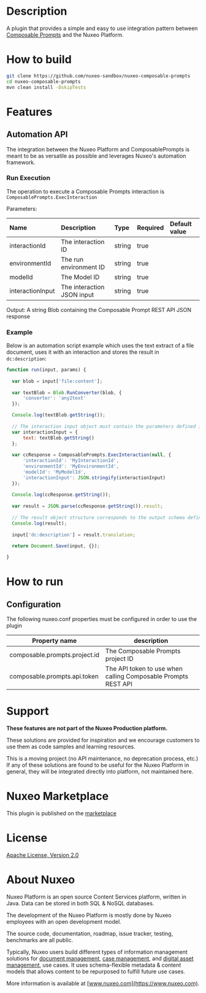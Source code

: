 # Description
A plugin that provides a simple and easy to use integration pattern
between [Composable Prompts](https://composableprompts.com/) and the Nuxeo Platform.

# How to build
```bash
git clone https://github.com/nuxeo-sandbox/nuxeo-composable-prompts
cd nuxeo-composable-prompts
mvn clean install -DskipTests
```

# Features
## Automation API
The integration between the Nuxeo Platform and ComposablePrompts is meant to be as versatile as possible and leverages Nuxeo's automation framework.

### Run Execution
The operation to execute a Composable Prompts interaction is `ComposablePrompts.ExecInteraction`

Parameters:

| Name             | Description                | Type   | Required | Default value |
|:-----------------|:---------------------------|:-------|:---------|:--------------|
| interactionId    | The interaction ID         | string | true     |               |
| environmentId    | The run environment ID     | string | true     |               |
| modelId          | The Model ID               | string | true     |               |
| interactionInput | The interaction JSON input | string | true     |               |

Output: A string Blob containing the Composable Prompt REST API JSON response

### Example
Below is an automation script example which uses the text extract of a file document, uses it with an interaction and stores the result in `dc:description`:

```javascript
function run(input, params) {
  
  var blob = input['file:content'];
  
  var textBlob = Blob.RunConverter(blob, {
      'converter': 'any2text'
  });

  Console.log(textBlob.getString());
  
  // The interaction input object must contain the parameters defined in the prompt template
  var interactionInput = {
      text: textBlob.getString()
  };
  
  var ccResponse = ComposablePrompts.ExecInteraction(null, {
      'interactionId': 'MyInteractionId', 
      'environmentId': 'MyEnvironmentId', 
      'modelId': 'MyModelId', 
      'interactionInput': JSON.stringify(interactionInput)  
  });
  
  Console.log(ccResponse.getString());
  
  var result = JSON.parse(ccResponse.getString()).result;
  
  // The result object structure corresponds to the output schema defined in the interaction
  Console.log(result);
  
  input['dc:description'] = result.translation;
  
  return Document.Save(input, {});

}
```

# How to run
## Configuration
The following nuxeo.conf properties must be configured in order to use the plugin

| Property name                   | description                                                   |
|---------------------------------|---------------------------------------------------------------|
| composable.prompts.project.id   | The Composable Prompts project ID                             |
| composable.prompts.api.token    | The API token to use when calling Composable Prompts REST API |


# Support
**These features are not part of the Nuxeo Production platform.**

These solutions are provided for inspiration and we encourage customers to use them as code samples and learning
resources.

This is a moving project (no API maintenance, no deprecation process, etc.) If any of these solutions are found to be
useful for the Nuxeo Platform in general, they will be integrated directly into platform, not maintained here.

# Nuxeo Marketplace
This plugin is published on
the [marketplace](https://connect.nuxeo.com/nuxeo/site/marketplace/package/nuxeo-composable-prompts)

# License
[Apache License, Version 2.0](http://www.apache.org/licenses/LICENSE-2.0.html)

# About Nuxeo
Nuxeo Platform is an open source Content Services platform, written in Java. Data can be stored in both SQL & NoSQL
databases.

The development of the Nuxeo Platform is mostly done by Nuxeo employees with an open development model.

The source code, documentation, roadmap, issue tracker, testing, benchmarks are all public.

Typically, Nuxeo users build different types of information management solutions
for [document management](https://www.nuxeo.com/solutions/document-management/), [case management](https://www.nuxeo.com/solutions/case-management/),
and [digital asset management](https://www.nuxeo.com/solutions/dam-digital-asset-management/), use cases. It uses
schema-flexible metadata & content models that allows content to be repurposed to fulfill future use cases.

More information is available at [www.nuxeo.com](https://www.nuxeo.com).